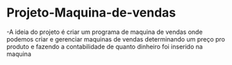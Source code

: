 # Projeto-Maquina-de-vendas
-A ideia do projeto é criar um programa de maquina de vendas onde podemos criar e gerenciar maquinas de vendas determinando um preço pro produto e fazendo a contabilidade de quanto dinheiro foi inserido na maquina
